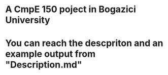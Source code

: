 # A CmpE 150 poject in Bogazici University
# You can reach the descpriton and an example output from "Description.md"
